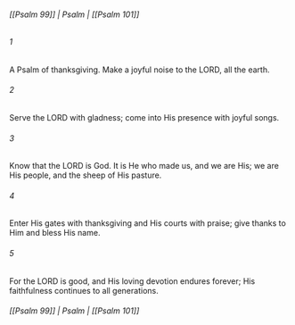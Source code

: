 ###### [[Psalm 99]] | Psalm | [[Psalm 101]]

###### 1
A Psalm of thanksgiving. Make a joyful noise to the LORD, all the earth.
###### 2
Serve the LORD with gladness; come into His presence with joyful songs.
###### 3
Know that the LORD is God. It is He who made us, and we are His; we are His people, and the sheep of His pasture.
###### 4
Enter His gates with thanksgiving and His courts with praise; give thanks to Him and bless His name.
###### 5
For the LORD is good, and His loving devotion endures forever; His faithfulness continues to all generations.

###### [[Psalm 99]] | Psalm | [[Psalm 101]]
